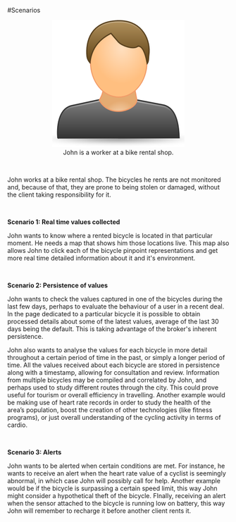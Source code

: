 #Scenarios

<p align="center">
 <img src="styles/img/logo2.png">  <br>
 John is a worker at a bike rental shop. 
</p>
<br>

John works at a bike rental shop. The bicycles he rents are not monitored and, because of that, they are prone to being stolen or damaged, without the client taking responsibility for it. 

<br>

**Scenario 1: Real time values collected**

John wants to know where a rented bicycle is located in that particular moment. He needs a map that shows him those locations live. This map also allows John to click each of the bicycle pinpoint representations and get more real time detailed information about it and it's environment.

<br>

**Scenario 2: Persistence of values**

John wants to check the values captured in one of the bicycles during the last few days, perhaps to evaluate the behaviour of a user in a recent deal. In the page dedicated to a particular bicycle it is possible to obtain processed details about some of the latest values, average of the last 30 days being the default. This is taking advantage of the broker's inherent persistence. 

John also wants to analyse the values for each bicycle in more detail throughout a certain period of time in the past, or simply a longer period of time. All the values received about each bicycle are stored in persistence along with a timestamp, allowing for consultation and review. Information from multiple bicycles may be compiled and correlated by John, and perhaps used to study different routes through the city. This could prove useful for tourism or overall efficiency in travelling. Another example would be making use of heart rate records in order to study the health of the area’s population, boost the creation of other technologies (like fitness programs), or just overall understanding of the cycling activity in terms of cardio.



<br>

**Scenario 3: Alerts**

John wants to be alerted when certain conditions are met. For instance, he wants to receive an alert when the heart rate value of a cyclist is seemingly abnormal, in which case John will possibly call for help. Another example would be if the bicycle is surpassing a certain speed limit, this way John might consider a hypothetical theft of the bicycle. FInally, receiving an alert when the sensor attached to the bicycle is running low on battery, this way John will remember to recharge it before another client rents it.